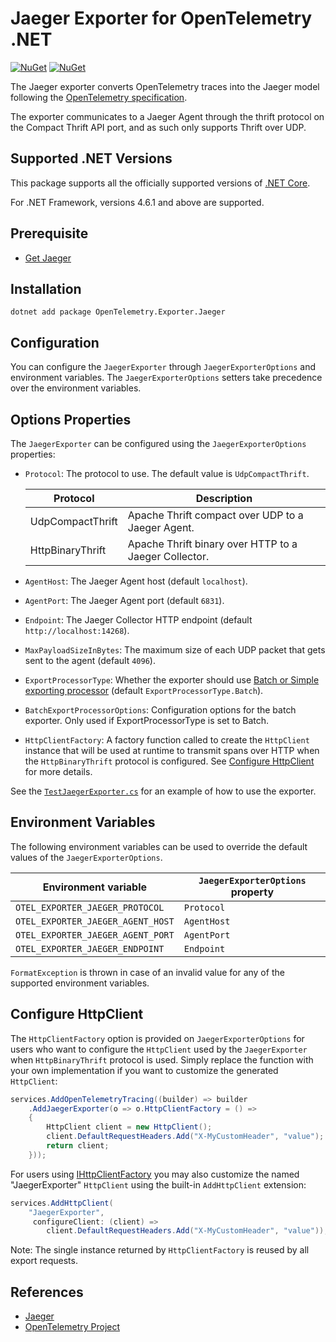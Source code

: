 # Jaeger Exporter for OpenTelemetry .NET

[![NuGet](https://img.shields.io/nuget/v/OpenTelemetry.Exporter.Jaeger.svg)](https://www.nuget.org/packages/OpenTelemetry.Exporter.Jaeger)
[![NuGet](https://img.shields.io/nuget/dt/OpenTelemetry.Exporter.Jaeger.svg)](https://www.nuget.org/packages/OpenTelemetry.Exporter.Jaeger)

The Jaeger exporter converts OpenTelemetry traces into the Jaeger model
following the [OpenTelemetry specification](https://github.com/open-telemetry/opentelemetry-specification/blob/main/specification/trace/sdk_exporters/jaeger.md).

The exporter communicates to a Jaeger Agent through the thrift protocol on
the Compact Thrift API port, and as such only supports Thrift over UDP.

## Supported .NET Versions

This package supports all the officially supported versions of [.NET
Core](https://dotnet.microsoft.com/download/dotnet-core).

For .NET Framework, versions 4.6.1 and above are supported.

## Prerequisite

* [Get Jaeger](https://www.jaegertracing.io/docs/1.13/getting-started/)

## Installation

```shell
dotnet add package OpenTelemetry.Exporter.Jaeger
```

## Configuration

You can configure the `JaegerExporter` through `JaegerExporterOptions`
and environment variables. The `JaegerExporterOptions` setters
take precedence over the environment variables.

## Options Properties

The `JaegerExporter` can be configured using the `JaegerExporterOptions`
properties:

* `Protocol`: The protocol to use. The default value is `UdpCompactThrift`.

  | Protocol       | Description                   |
  |----------------|-------------------------------|
  |UdpCompactThrift| Apache Thrift compact over UDP to a Jaeger Agent.     |
  |HttpBinaryThrift| Apache Thrift binary over HTTP to a Jaeger Collector. |

* `AgentHost`: The Jaeger Agent host (default `localhost`).
* `AgentPort`: The Jaeger Agent port (default `6831`).
* `Endpoint`: The Jaeger Collector HTTP endpoint (default
  `http://localhost:14268`).
* `MaxPayloadSizeInBytes`: The maximum size of each UDP packet that gets
  sent to the agent (default `4096`).
* `ExportProcessorType`: Whether the exporter should use
  [Batch or Simple exporting processor](https://github.com/open-telemetry/opentelemetry-specification/blob/main/specification/trace/sdk.md#built-in-span-processors)
  (default `ExportProcessorType.Batch`).
* `BatchExportProcessorOptions`: Configuration options for the batch exporter.
  Only used if ExportProcessorType is set to Batch.
* `HttpClientFactory`: A factory function called to create the `HttpClient`
  instance that will be used at runtime to transmit spans over HTTP when the
  `HttpBinaryThrift` protocol is configured. See [Configure
  HttpClient](#Configure-HttpClient) for more details.

See the
[`TestJaegerExporter.cs`](../../examples/Console/TestJaegerExporter.cs)
for an example of how to use the exporter.

## Environment Variables

The following environment variables can be used to override the default
values of the `JaegerExporterOptions`.

| Environment variable              | `JaegerExporterOptions` property |
| --------------------------------- | -------------------------------- |
| `OTEL_EXPORTER_JAEGER_PROTOCOL`   | `Protocol`                      |
| `OTEL_EXPORTER_JAEGER_AGENT_HOST` | `AgentHost`                      |
| `OTEL_EXPORTER_JAEGER_AGENT_PORT` | `AgentPort`                      |
| `OTEL_EXPORTER_JAEGER_ENDPOINT` | `Endpoint`                      |

`FormatException` is thrown in case of an invalid value for any of the
supported environment variables.

## Configure HttpClient

The `HttpClientFactory` option is provided on `JaegerExporterOptions` for users
who want to configure the `HttpClient` used by the `JaegerExporter` when
`HttpBinaryThrift` protocol is used. Simply replace the function with your own
implementation if you want to customize the generated `HttpClient`:

```csharp
services.AddOpenTelemetryTracing((builder) => builder
    .AddJaegerExporter(o => o.HttpClientFactory = () =>
    {
        HttpClient client = new HttpClient();
        client.DefaultRequestHeaders.Add("X-MyCustomHeader", "value");
        return client;
    }));
```

For users using
[IHttpClientFactory](https://docs.microsoft.com/dotnet/architecture/microservices/implement-resilient-applications/use-httpclientfactory-to-implement-resilient-http-requests)
you may also customize the named "JaegerExporter" `HttpClient` using the
built-in `AddHttpClient` extension:

```csharp
services.AddHttpClient(
    "JaegerExporter",
     configureClient: (client) =>
        client.DefaultRequestHeaders.Add("X-MyCustomHeader", "value"));
```

Note: The single instance returned by `HttpClientFactory` is reused by all
export requests.

## References

* [Jaeger](https://www.jaegertracing.io)
* [OpenTelemetry Project](https://opentelemetry.io/)
